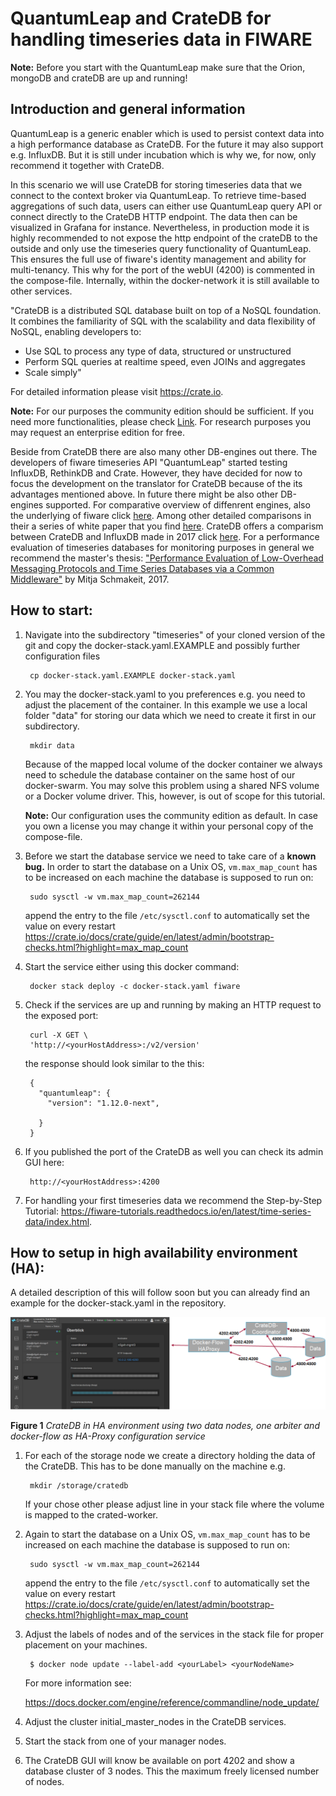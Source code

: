# QuantumLeap and CrateDB for handling timeseries data in FIWARE

**Note:** Before you start with the QuantumLeap make sure that the Orion, mongoDB 
and crateDB are up and running!

## Introduction and general information

QuantumLeap is a generic enabler which is used to persist context data into a 
high performance database as CrateDB. For the future it may also support 
e.g. InfluxDB. 
But it is still under incubation which is why we, for now, only recommend it together with CrateDB.

In this scenario we will use CrateDB for storing timeseries data that we connect to the context broker via QuantumLeap. To retrieve time-based aggregations of such data, users can either use QuantumLeap query API or connect directly to the CrateDB HTTP endpoint. The data then can be visualized in Grafana for instance. Nevertheless, in production mode it is highly recommended to not expose the http endpoint of the crateDB to the outside and only use the timeseries query functionality of QuantumLeap. This ensures the full use of fiware's identity management and ability for multi-tenancy. This why for the port of the webUI (4200) is commented in the compose-file. Internally, within the docker-network it is still available to other services.

"CrateDB is a distributed SQL database built on top of a NoSQL foundation. It combines the familiarity of SQL with the scalability and data flexibility of NoSQL, enabling developers to:

- Use SQL to process any type of data, structured or unstructured
- Perform SQL queries at realtime speed, even JOINs and aggregates
- Scale simply"

For detailed information please visit https://crate.io.

**Note:** For our purposes the community edition should be sufficient. If you
need more functionalities, please check [Link](https://crate.io/docs/crate/reference/en/latest/enterprise/index.html). For research purposes you may request an enterprise edition for free.

Beside from CrateDB there are also many other DB-engines out there. The developers of fiware timeseries API "QuantumLeap" started testing InfluxDB, RethinkDB and Crate. However, they have decided for now to focus the development on the translator for CrateDB because of the its advantages mentioned above. In future there might be also other DB-engines supported. For
comparative overview of diffenrent engines, also the underlying of fiware click
 [here](https://db-engines.com/en/system/CrateDB%3BInfluxDB%3BMongoDB). Among other detailed comparisons in their a series of white paper that you find [here](https://crate.io/cratedb-comparison/visit). CrateDB offers a comparism between CrateDB and InfluxDB made in 2017 click [here](http://go.cratedb.com/rs/832-QEZ-801/images/CrateDB-vs-Specialized-Time-Series-Databases.pdf?utm_medium=email&utm_source=mkto). For a performance evaluation of timeseries databases for monitoring purposes in general we recommend the master's thesis:
["Performance Evaluation of Low-Overhead Messaging Protocols and Time Series Databases
via a Common Middleware"](http://mitja.cc/master_thesis.pdf) by Mitja Schmakeit, 2017.

## How to start:

1. Navigate into the subdirectory "timeseries" of your cloned version of the git 
and copy the docker-stack.yaml.EXAMPLE and possibly further configuration files

        cp docker-stack.yaml.EXAMPLE docker-stack.yaml

2. You may the docker-stack.yaml to you preferences e.g. you need to
    adjust the placement of the container.
    In this example we use a local folder "data" for storing our data which we need 
    to create it first in our subdirectory.

        mkdir data

    Because of the mapped local volume of the
    docker container we always need to schedule the database container on the same host of our docker-swarm.
    You may solve this problem using a shared NFS volume or a Docker volume driver. This, however, is out of scope for this tutorial.

      **Note:** Our configuration uses the community edition as default. In case you own a license you may change it within your personal copy of the compose-file.

3. Before we start the database service we need to take care of a **known bug.**  In order to start the database on a Unix OS, `vm.max_map_count` has to be increased on each machine the database is supposed to run on:

        sudo sysctl -w vm.max_map_count=262144

      append the entry to the file `/etc/sysctl.conf` to automatically set the value on every restart
      https://crate.io/docs/crate/guide/en/latest/admin/bootstrap-checks.html?highlight=max_map_count

4. Start the service either using this docker command:

        docker stack deploy -c docker-stack.yaml fiware
        
5. Check if the services are up and running by making an HTTP request to the exposed port:

        curl -X GET \
        'http://<yourHostAddress>:/v2/version'

    the response should look similar to the this:

        {
          "quantumleap": {
            "version": "1.12.0-next",

          }
        }

6. If you published the port of the CrateDB as well you can check its admin GUI here:

        http://<yourHostAddress>:4200 


7. For handling your first timeseries data we recommend the Step-by-Step Tutorial:
https://fiware-tutorials.readthedocs.io/en/latest/time-series-data/index.html.

## How to setup in high availability environment (HA):

A detailed description of this will follow soon but you can already find an example for the docker-stack.yaml
in the repository.

![CrateDB in HA setup](../docs/figures/Platform_Images-CrateDB.png)   

**Figure 1** _CrateDB in HA environment using two data nodes, one arbiter and docker-flow as HA-Proxy configuration service_

1. For each of the storage node we create a directory holding the data of the CrateDB. This has to be done manually on the machine e.g.

        mkdir /storage/cratedb
 
     If your chose other please adjust line in your stack file where the volume is mapped to the crated-worker.
2. Again to start the database on a Unix OS, `vm.max_map_count` has to be increased on each machine the database is supposed to run on:

        sudo sysctl -w vm.max_map_count=262144

      append the entry to the file `/etc/sysctl.conf` to automatically set the value on every restart
      https://crate.io/docs/crate/guide/en/latest/admin/bootstrap-checks.html?highlight=max_map_count
 
3. Adjust the labels of nodes and of the services in the stack file for proper placement on your machines.

        $ docker node update --label-add <yourLabel> <yourNodeName>
        
    For more information see:
    
    https://docs.docker.com/engine/reference/commandline/node_update/

4. Adjust the cluster initial_master_nodes in the CrateDB services. 

4. Start the stack from one of your manager nodes.

5. The CrateDB GUI will know be available on port 4202 and show a database cluster of 3 nodes.
This the maximum freely licensed number of nodes.